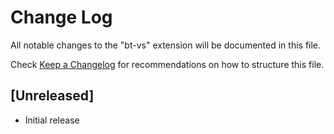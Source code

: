 # Change Log

All notable changes to the "bt-vs" extension will be documented in this file.

Check [Keep a Changelog](http://keepachangelog.com/) for recommendations on how to structure this file.

## [Unreleased]

- Initial release